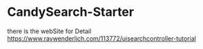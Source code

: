 # CandySearch-Starter
there is the webSite for Detail https://www.raywenderlich.com/113772/uisearchcontroller-tutorial
